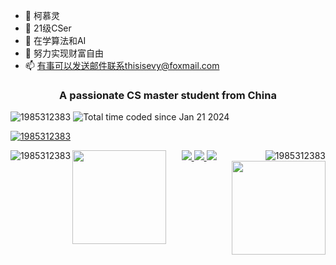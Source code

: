 - 👋 柯慕灵
- 👀 21级CSer
- 🌱 在学算法和AI
- 💞️ 努力实现财富自由
- 📫 有事可以发送邮件联系thisisevy@foxmail.com


<h3 align="center">A passionate CS master student from China</h3>

<p align="left"> <img src="https://komarev.com/ghpvc/?username=1985312383&label=Profile%20views&color=0e75b6&style=flat" alt="1985312383" /> <img src="https://wakatime.com/badge/user/018d2839-d613-4035-95d8-a76de2e98cde.svg" alt="Total time coded since Jan 21 2024" /></p>

<p align="left"> <a href="https://github.com/ryo-ma/github-profile-trophy"><img src="https://github-profile-trophy.vercel.app/?username=1985312383&row=1" alt="1985312383" /></a> </p>

<div align="center">
<p><img align="left" src="https://github-readme-stats.vercel.app/api?username=1985312383&count_private=true&show_icons=true&theme=graywhite&locate=cn&layout=compact" alt="1985312383" /></p>
<p><img align="right" src="https://github-readme-streak-stats.herokuapp.com/?user=1985312383" alt="1985312383" /></p>
</div>
<div align="center">
<p><img height=150 align="left" src="https://github-readme-stats.vercel.app/api/top-langs/?username=1985312383&layout=compact&locale=cn&card_width=510" /></p>
<p><img height=150 weight=100 align="right" src="https://github-readme-stats.vercel.app/api/wakatime?username=@1985312383" /></p>
</div>

<div align="center">
  <a href="https://github.com/vn7n24fzkq/github-profile-summary-cards">
    <img src="https://github-profile-summary-cards.vercel.app/api/cards/profile-details?username=1985312383&theme=solarized" />
  </a>
  <a href="https://github.com/vn7n24fzkq/github-profile-summary-cards">
    <img src="http://github-profile-summary-cards.vercel.app/api/cards/most-commit-language?username=1985312383&theme=solarized" />
  </a>
  <a href="https://github.com/vn7n24fzkq/github-profile-summary-cards">
    <img src="https://github-profile-summary-cards.vercel.app/api/cards/repos-per-language?username=1985312383&theme=solarized" />
  </a>
</div>
<!---
1985312383/1985312383 is a ✨ special ✨ repository because its `README.md` (this file) appears on your GitHub profile.
You can click the Preview link to take a look at your changes.
--->
